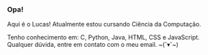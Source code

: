 ### Opa!

Aqui é o Lucas! Atualmente estou cursando Ciência da Computação.

Tenho conhecimento em: C, Python, Java, HTML, CSS e JavaScript.
Qualquer dúvida, entre em contato com o meu email. ~(˘▾˘~)

<!--
**LPrototyper/LPrototyper** is a ✨ _special_ ✨ repository because its `README.md` (this file) appears on your GitHub profile.

Here are some ideas to get you started:

- 🔭 I’m currently working on ...
- 🌱 I’m currently learning ...
- 👯 I’m looking to collaborate on ...
- 🤔 I’m looking for help with ...
- 💬 Ask me about ...
- 📫 How to reach me: ...
- 😄 Pronouns: ...
- ⚡ Fun fact: ...
-->
